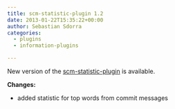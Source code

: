 ```yaml
---
title: scm-statistic-plugin 1.2
date: 2013-01-22T15:35:22+00:00
author: Sebastian Sdorra
categories:
  - plugins
  - information-plugins

---
```

New version of the [scm-statistic-plugin](https://github.com/scm-manager/scm-statistic-plugin) is available.

**Changes:**

- added statistic for top words from commit messages
